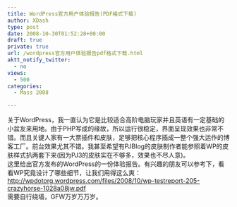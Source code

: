 ```yaml
---
title: WordPress官方用户体验报告(PDF格式下载)
author: XDash
type: post
date: 2008-10-30T01:52:28+00:00
draft: true
private: true
url: /wordpress官方用户体验报告pdf格式下载.html
aktt_notify_twitter:
  - no
views:
  - 500
categories:
  - Mass 2008

---
```

关于WordPress，我一直认为它是比较适合高阶电脑玩家并且英语有一定基础的小盆友来用地。由于PHP写成的缘故，所以运行很稳定，界面呈现效果也非常不错。而且关键人家有一大票插件和皮肤，足够把核心程序插成一整个强大运作的博客工厂。前台效果尤其不错。我甚至希望有PJBlog的皮肤制作者能参照着WP的皮肤样式扒两套下来(因为PJ3的皮肤实在不够多，效果也不尽人意)。  
这里给出官方发布的WordPress的一份体验报告。有兴趣的朋友可以参考下，看看WP究竟设计了哪些细节，让我们用得这么爽：  
http://wpdotorg.wordpress.com/files/2008/10/wp-testreport-205-crazyhorse-1028a08jw.pdf  
需要自行绕墙，GFW万岁万万岁。